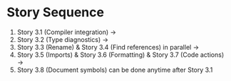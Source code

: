 # Story Sequence
1. Story 3.1 (Compiler integration) →
2. Story 3.2 (Type diagnostics) →
3. Story 3.3 (Rename) & Story 3.4 (Find references) in parallel →
4. Story 3.5 (Imports) & Story 3.6 (Formatting) & Story 3.7 (Code actions) →
5. Story 3.8 (Document symbols) can be done anytime after Story 3.1
